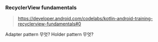 

### RecyclerView fundamentals

> https://developer.android.com/codelabs/kotlin-android-training-recyclerview-fundamentals#0

Adapter pattern 무엇?
Holder pattern 무엇?


<!--stackedit_data:
eyJoaXN0b3J5IjpbLTE0NzQ2NDExNjMsLTEyNDcwOTAxNzUsLT
ExMjA0NDc3ODYsLTgxNzQ2OTE4NF19
-->